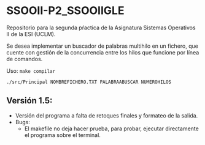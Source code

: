 # SSOOII-P2_SSOOIIGLE
Repositorio para la segunda pŕactica de la Asignatura Sistemas Operativos II de la ESI (UCLM).

Se desea implementar un buscador de palabras multihilo en un fichero, que cuente con gestión de la concurrencia entre los hilos que funcione por línea de comandos.

Uso:
`make compilar`

`./src/Principal NOMBREFICHERO.TXT PALABRAABUSCAR NUMEROHILOS`

## Versión 1.5:
- Versión del programa a falta de retoques finales y formateo de la salida.
- Bugs:
	- El makefile no deja hacer prueba, para probar, ejecutar directamente el programa sobre el terminal.
